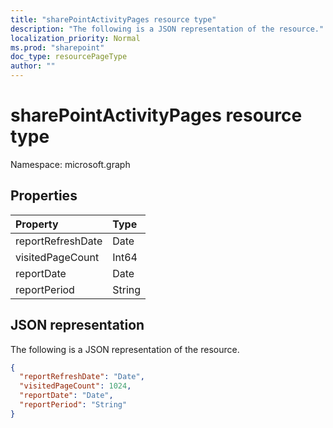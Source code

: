 ```yaml
---
title: "sharePointActivityPages resource type"
description: "The following is a JSON representation of the resource."
localization_priority: Normal
ms.prod: "sharepoint"
doc_type: resourcePageType
author: ""
---
```


# sharePointActivityPages resource type

Namespace: microsoft.graph

## Properties

| Property          | Type   |
| :---------------- | :----- |
| reportRefreshDate | Date   |
| visitedPageCount  | Int64  |
| reportDate        | Date   |
| reportPeriod      | String |

## JSON representation

The following is a JSON representation of the resource.

<!-- {
  "blockType": "resource",
  "@odata.type": "microsoft.graph.sharePointActivityPages"
} -->

```json
{
  "reportRefreshDate": "Date", 
  "visitedPageCount": 1024, 
  "reportDate": "Date", 
  "reportPeriod": "String"
}
```
